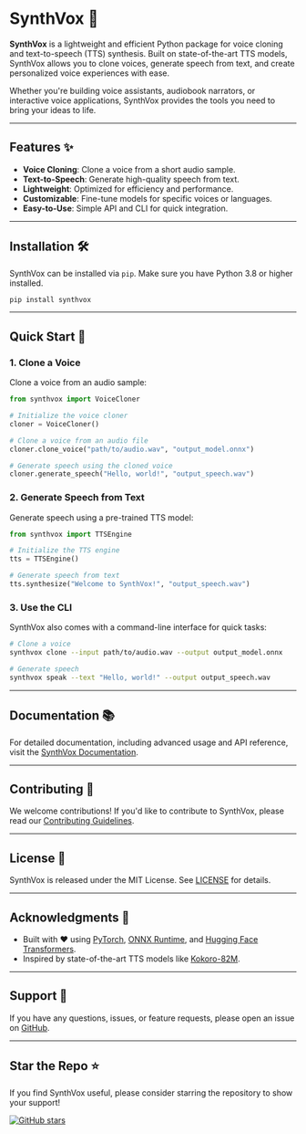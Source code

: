 # SynthVox 🎤

**SynthVox** is a lightweight and efficient Python package for voice cloning and text-to-speech (TTS) synthesis. Built on state-of-the-art TTS models, SynthVox allows you to clone voices, generate speech from text, and create personalized voice experiences with ease.

Whether you're building voice assistants, audiobook narrators, or interactive voice applications, SynthVox provides the tools you need to bring your ideas to life.

---

## Features ✨

- **Voice Cloning**: Clone a voice from a short audio sample.
- **Text-to-Speech**: Generate high-quality speech from text.
- **Lightweight**: Optimized for efficiency and performance.
- **Customizable**: Fine-tune models for specific voices or languages.
- **Easy-to-Use**: Simple API and CLI for quick integration.

---

## Installation 🛠️

SynthVox can be installed via `pip`. Make sure you have Python 3.8 or higher installed.

```bash
pip install synthvox
```

---

## Quick Start 🚀

### 1. Clone a Voice
Clone a voice from an audio sample:

```python
from synthvox import VoiceCloner

# Initialize the voice cloner
cloner = VoiceCloner()

# Clone a voice from an audio file
cloner.clone_voice("path/to/audio.wav", "output_model.onnx")

# Generate speech using the cloned voice
cloner.generate_speech("Hello, world!", "output_speech.wav")
```

### 2. Generate Speech from Text
Generate speech using a pre-trained TTS model:

```python
from synthvox import TTSEngine

# Initialize the TTS engine
tts = TTSEngine()

# Generate speech from text
tts.synthesize("Welcome to SynthVox!", "output_speech.wav")
```

### 3. Use the CLI
SynthVox also comes with a command-line interface for quick tasks:

```bash
# Clone a voice
synthvox clone --input path/to/audio.wav --output output_model.onnx

# Generate speech
synthvox speak --text "Hello, world!" --output output_speech.wav
```

---

## Documentation 📚

For detailed documentation, including advanced usage and API reference, visit the [SynthVox Documentation](https://github.com/elee02/synthvox#readme).

---

## Contributing 🤝

We welcome contributions! If you'd like to contribute to SynthVox, please read our [Contributing Guidelines](CONTRIBUTING.md).

---

## License 📜

SynthVox is released under the MIT License. See [LICENSE](LICENSE) for details.

---

## Acknowledgments 🙏

- Built with ❤️ using [PyTorch](https://pytorch.org/), [ONNX Runtime](https://onnxruntime.ai/), and [Hugging Face Transformers](https://huggingface.co/).
- Inspired by state-of-the-art TTS models like [Kokoro-82M](https://huggingface.co/hexgrad/Kokoro-82M).

---

## Support 💬

If you have any questions, issues, or feature requests, please open an issue on [GitHub](https://github.com/elee02/synthvox/issues).

---

## Star the Repo ⭐

If you find SynthVox useful, please consider starring the repository to show your support!

[![GitHub stars](https://img.shields.io/github/stars/elee02/synthvox?style=social)](https://github.com/elee02/synthvox)
